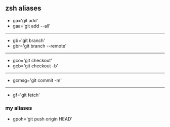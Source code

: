 
## zsh aliases

* ga='git add'
* gaa='git add --all'

----

* gb='git branch'
* gbr='git branch --remote'

----

* gco='git checkout'
* gcb='git checkout -b'

----

* gcmsg='git commit -m'

----

* gf='git fetch'

### my aliases

* gpoh='git push origin HEAD'
